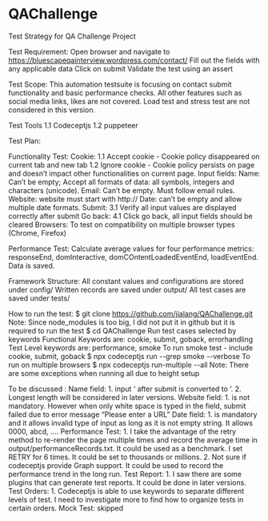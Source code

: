 # QAChallenge
Test Strategy for QA Challenge Project

Test Requirement:
Open browser and navigate to https://bluescapeqainterview.wordpress.com/contact/
Fill out the fields with any applicable data 
Click on submit 
Validate the test using an assert

Test Scope:
This automation testsuite is focusing on contact submit functionality and basic performance checks. All other features such as social media links, likes are not covered. Load test and stress test are not considered in this version.


Test Tools
1.1 Codeceptjs 
1.2 puppeteer


Test Plan:

Functionality Test:
Cookie:
1.1 Accept cookie - Cookie policy disappeared on current tab and new tab
1.2 Ignore cookie - Cookie policy persists on page and doesn’t impact other functionalities on current page. 
Input fields:
Name: Can’t be empty; Accept all formats of data: all symbols, integers and characters (unicode). 
Email: Can’t be empty. Must follow email rules. 
Website: website must start with http:// 
Date: can’t be empty and allow multiple date formats. 
Submit:
3.1 Verify all input values are displayed correctly after submit
Go back:
4.1 Click go back, all input fields should be cleared
Browsers:
To test on compatibility on multiple browser types (Chrome, Firefox)

Performance Test:
Calculate average values for four performance metrics: responseEnd, domInteractive, domCOntentLoadedEventEnd, loadEventEnd. Data is saved. 


Framework Structure:
All constant values and configurations are stored under config/
Written records are saved under output/
All test cases are saved under tests/


How to run the test:
$ git clone https://github.com/jialang/QAChallenge.git 
  Note: Since node_modules is too big, I did not put it in github but it is required to run the test
$ cd QAChallenge
  Run test cases selected by keywords
  Functional Keywords are: cookie, submit, goback, errorhandling
  Test Level keywords are: performance, smoke
  To run smoke test - include cookie, submit, goback
    $ npx codeceptjs run --grep smoke --verbose
  To run on multiple browsers 
    $ npx codeceptjs run-multiple --all 
    Note: There are some exceptions when running all due to height setup 



To be discussed :
  Name field: 
    1. input ‘ after submit is converted to ’. 
    2. Longest length will be considered in later versions. 
  Website field: 
    1. is not mandatory. However when only white space is typed in the field, submit failed due to error message “Please enter a URL” 
  Date field:
    1. is mandatory and it allows invalid type of input as long as it is not empty string. It allows 0000, abcd, ….
  Performance Test: 
    1. I take the advantage of the retry method to re-render the page multiple times and record the average time in output/performanceRecords.txt. It could be used as a benchmark. I set RETRY for 6 times. It could be set to thousands or millions.
    2. Not sure if codeceptjs provide Graph support. It could be used to record the performance trend in the long run. 
  Test Report: 
    1. I saw there are some plugins that can generate test reports. It could be done in later versions.
  Test Orders:
    1. Codeceptjs is able to use keywords to separate different levels of test. I need to investigate more to find how to organize tests in certain orders.
  Mock Test: skipped 
